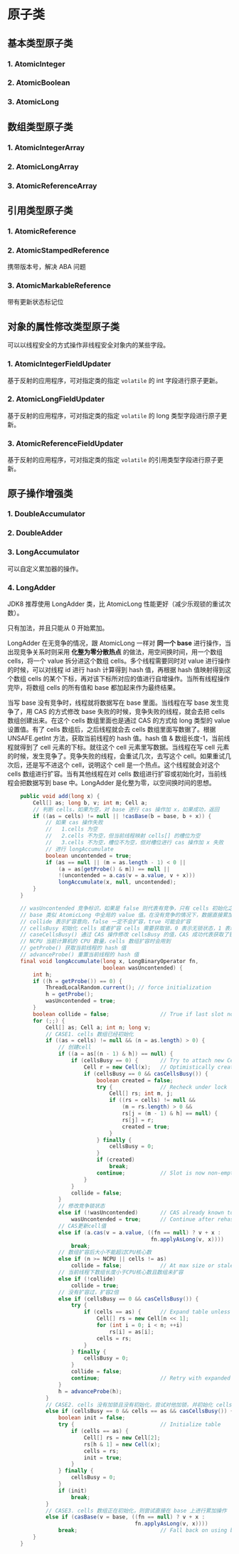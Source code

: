 # 原子类

## 基本类型原子类

### 1. AtomicInteger

### 2. AtomicBoolean

### 3. AtomicLong

## 数组类型原子类

### 1. AtomicIntegerArray

### 2. AtomicLongArray

### 3. AtomicReferenceArray

## 引用类型原子类

### 1. AtomicReference

### 2. AtomicStampedReference

携带版本号，解决 ABA 问题

### 3. AtomicMarkableReference

带有更新状态标记位

## 对象的属性修改类型原子类

可以以线程安全的方式操作非线程安全对象内的某些字段。

### 1. AtomicIntegerFieldUpdater

基于反射的应用程序，可对指定类的指定 `volatile` 的 int 字段进行原子更新。

### 2. AtomicLongFieldUpdater

基于反射的应用程序，可对指定类的指定 `volatile` 的 long 类型字段进行原子更新。

### 3. AtomicReferenceFieldUpdater

基于反射的应用程序，可对指定类的指定 `volatile` 的引用类型字段进行原子更新。

## 原子操作增强类

### 1. DoubleAccumulator

### 2. DoubleAdder

### 3. LongAccumulator

可以自定义累加器的操作。

### 4. LongAdder

JDK8 推荐使用 LongAdder 类，比 AtomicLong 性能更好（减少乐观锁的重试次数）。

只有加法，并且只能从 0 开始累加。

LongAdder 在无竞争的情况，跟 AtomicLong 一样对 **同一个 base** 进行操作，当出现竞争关系时则采用 **化整为零分散热点** 的做法，用空间换时间，用一个数组 cells，将一个 value 拆分进这个数组 cells。多个线程需要同时对 value 进行操作的时候，可以对线程 id 进行 hash 计算得到 hash 值，再根据 hash 值映射得到这个数组 cells 的某个下标，再对该下标所对应的值进行自增操作。当所有线程操作完毕，将数组 cells 的所有值和 base 都加起来作为最终结果。

当写 base 没有竞争时，线程就将数据写在 base 里面。当线程在写 base 发生竞争了，用 CAS 的方式修改 base 失败的时候，竞争失败的线程，就会去把 cells 数组创建出来。在这个 cells 数组里面也是通过 CAS 的方式给 long 类型的 value 设置值。有了 cells 数组后，之后线程就会去 cells 数组里面写数据了。根据 UNSAFE.getInt 方法，获取当前线程的 hash 值。hash 值 & 数组长度-1，当前线程就得到了 cell 元素的下标。就往这个 cell 元素里写数据。当线程在写 cell 元素的时候，发生竞争了。竞争失败的线程，会重试几次，去写这个 cell。如果重试几次后，还是写不进这个 cell，说明这个 cell 是一个热点。这个线程就会对这个 cells 数组进行扩容。当有其他线程在对 cells 数组进行扩容或初始化时，当前线程会把数据写到 base 中。LongAdder 是化整为零，以空间换时间的思想。

```java
    public void add(long x) {
        Cell[] as; long b, v; int m; Cell a;
        // 判断 cells，如果为空，对 base 进行 cas 操作加 x，如果成功，返回
        if ((as = cells) != null || !casBase(b = base, b + x)) {
            // 如果 cas 操作失败
            //   1.cells 为空
            //   2.cells 不为空，但当前线程映射 cells[] 的槽位为空
            //   3.cells 不为空，槽位不为空，但对槽位进行 cas 操作加 x 失败
            // 进行 longAccumulate
            boolean uncontended = true;
            if (as == null || (m = as.length - 1) < 0 ||
                (a = as[getProbe() & m]) == null ||
                !(uncontended = a.cas(v = a.value, v + x)))
                longAccumulate(x, null, uncontended);
        }
    }

    // wasUncontended 竞争标识，如果是 false 则代表有竞争，只有 cells 初始化之后，并且当前线程竞争修改失败，才会是 false
    // base 类似 AtomicLong 中全局的 value 值。在没有竞争的情况下，数据直接累加到 base 上，或者 cells 扩容时，也需要将数据写入 base 中
    // collide 表示扩容意向，false 一定不会扩容，true 可能会扩容
    // cellsBusy 初始化 cells 或者扩容 cells 需要获取锁，0 表示无锁状态，1 表示已经有其它线程持有了锁
    // caseCellsBusy() 通过 CAS 操作修改 cellsBusy 的值，CAS 成功代表获取了锁，返回 true
    // NCPU 当前计算机的 CPU 数量，cells 数组扩容时会用到
    // getProbe() 获取当前线程的 hash 值
    // advanceProbe() 重置当前线程的 hash 值
    final void longAccumulate(long x, LongBinaryOperator fn,
                              boolean wasUncontended) {
        int h;
        if ((h = getProbe()) == 0) {
            ThreadLocalRandom.current(); // force initialization
            h = getProbe();
            wasUncontended = true;
        }
        boolean collide = false;                // True if last slot nonempty
        for (;;) {
            Cell[] as; Cell a; int n; long v;
            // CASE1. cells 数组已经初始化
            if ((as = cells) != null && (n = as.length) > 0) {
                // 创建cell
                if ((a = as[(n - 1) & h]) == null) {
                    if (cellsBusy == 0) {       // Try to attach new Cell
                        Cell r = new Cell(x);   // Optimistically create
                        if (cellsBusy == 0 && casCellsBusy()) {
                            boolean created = false;
                            try {               // Recheck under lock
                                Cell[] rs; int m, j;
                                if ((rs = cells) != null &&
                                    (m = rs.length) > 0 &&
                                    rs[j = (m - 1) & h] == null) {
                                    rs[j] = r;
                                    created = true;
                                }
                            } finally {
                                cellsBusy = 0;
                            }
                            if (created)
                                break;
                            continue;           // Slot is now non-empty
                        }
                    }
                    collide = false;
                }
                // 修改竞争锁状态
                else if (!wasUncontended)       // CAS already known to fail
                    wasUncontended = true;      // Continue after rehash
                // CAS更新cell值
                else if (a.cas(v = a.value, ((fn == null) ? v + x :
                                             fn.applyAsLong(v, x))))
                    break;
                // 数组扩容后大小不能超过CPU核心数
                else if (n >= NCPU || cells != as)
                    collide = false;            // At max size or stale
                // 当前线程下数组长度小于CPU核心数且数组未扩容
                else if (!collide)
                    collide = true;
                // 没有扩容过，扩容2倍
                else if (cellsBusy == 0 && casCellsBusy()) {
                    try {
                        if (cells == as) {      // Expand table unless stale
                            Cell[] rs = new Cell[n << 1];
                            for (int i = 0; i < n; ++i)
                                rs[i] = as[i];
                            cells = rs;
                        }
                    } finally {
                        cellsBusy = 0;
                    }
                    collide = false;
                    continue;                   // Retry with expanded table
                }
                h = advanceProbe(h);
            }
            // CASE2. cells 没有加锁且没有初始化，尝试对他加锁，并初始化 cells 的数值
            else if (cellsBusy == 0 && cells == as && casCellsBusy()) {
                boolean init = false;
                try {                           // Initialize table
                    if (cells == as) {
                        Cell[] rs = new Cell[2];
                        rs[h & 1] = new Cell(x);
                        cells = rs;
                        init = true;
                    }
                } finally {
                    cellsBusy = 0;
                }
                if (init)
                    break;
            }
            // CASE3. cells 数组正在初始化，则尝试直接在 base 上进行累加操作
            else if (casBase(v = base, ((fn == null) ? v + x :
                                        fn.applyAsLong(v, x))))
                break;                          // Fall back on using base
        }
    }
```
